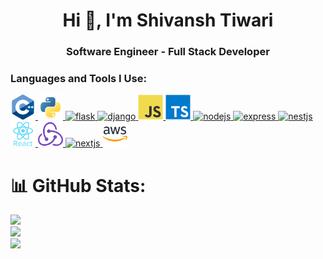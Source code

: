 <h1 align="center">Hi 👋, I'm Shivansh Tiwari</h1>
<h3 align="center">Software Engineer - Full Stack Developer</h3>


<h3 align="left">Languages and Tools I Use:</h3>
<p align="left"> <a href="https://www.w3schools.com/cpp/" target="_blank" rel="noreferrer"> <img src="https://raw.githubusercontent.com/devicons/devicon/master/icons/cplusplus/cplusplus-original.svg" alt="cplusplus" width="40" height="40"/> </a> <a href="https://www.python.org" target="_blank" rel="noreferrer"> <img src="https://raw.githubusercontent.com/devicons/devicon/master/icons/python/python-original.svg" alt="python" width="40" height="40"/> </a> <a href="https://flask.palletsprojects.com/" target="_blank" rel="noreferrer"> <img src="https://www.vectorlogo.zone/logos/pocoo_flask/pocoo_flask-icon.svg" alt="flask" width="40" height="40"/> </a> <a href="https://www.djangoproject.com/" target="_blank" rel="noreferrer"> <img src="https://cdn.worldvectorlogo.com/logos/django.svg" alt="django" width="40" height="40"/> </a> <a href="https://developer.mozilla.org/en-US/docs/Web/JavaScript" target="_blank" rel="noreferrer"> <img src="https://raw.githubusercontent.com/devicons/devicon/master/icons/javascript/javascript-original.svg" alt="javascript" width="40" height="40"/> </a> <a href="https://www.typescriptlang.org/" target="_blank" rel="noreferrer"> <img src="https://raw.githubusercontent.com/devicons/devicon/master/icons/typescript/typescript-original.svg" alt="typescript" width="40" height="40"/> </a> <a href="https://nodejs.org" target="_blank" rel="noreferrer"> <img src="https://cdn.jsdelivr.net/gh/devicons/devicon@latest/icons/nodejs/nodejs-original.svg" alt="nodejs" width="40" height="40" /> </a> <a href="https://expressjs.com" target="_blank" rel="noreferrer"> <img src="https://cdn.jsdelivr.net/gh/devicons/devicon@latest/icons/express/express-original.svg" alt="express" width="40" height="40"/> </a> <a href="https://nestjs.com/" target="_blank" rel="noreferrer">  <img src="https://cdn.jsdelivr.net/gh/devicons/devicon@latest/icons/nestjs/nestjs-original.svg" alt="nestjs" width="40" height="40" />  </a>  <a href="https://reactjs.org/" target="_blank" rel="noreferrer"> <img src="https://raw.githubusercontent.com/devicons/devicon/master/icons/react/react-original-wordmark.svg" alt="react" width="40" height="40"/> </a> <a href="https://redux.js.org" target="_blank" rel="noreferrer"> <img src="https://raw.githubusercontent.com/devicons/devicon/master/icons/redux/redux-original.svg" alt="redux" width="40" height="40"/> </a> <a href="https://nextjs.org/" target="_blank" rel="noreferrer"> <img src="https://cdn.worldvectorlogo.com/logos/nextjs-2.svg" alt="nextjs" width="40" height="40"/> </a> <a href="https://aws.amazon.com" target="_blank" rel="noreferrer"> <img src="https://raw.githubusercontent.com/devicons/devicon/master/icons/amazonwebservices/amazonwebservices-original-wordmark.svg" alt="aws" width="40" height="40"/> </a></p>


# 📊 GitHub Stats:
![](https://github-readme-stats.vercel.app/api?username=shivanshtiwari01&theme=dark&hide_border=false&include_all_commits=false&count_private=false)<br/>
![](https://github-readme-streak-stats.herokuapp.com/?user=shivanshtiwari01&theme=dark&hide_border=false)<br/>
![](https://github-readme-stats.vercel.app/api/top-langs/?username=shivanshtiwari01&theme=dark&hide_border=false&include_all_commits=false&count_private=false&layout=compact)







